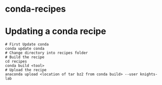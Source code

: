 # conda-recipes

# Updating a conda recipe
```
# First Update conda
conda update conda
# Change directory into recipes folder
# Build the recipe
cd recipes
conda build <tool>
# Upload the recipe
anaconda upload <location of tar bz2 from conda build> --user knights-lab
```
